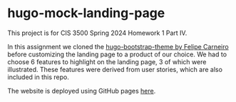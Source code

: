 # hugo-mock-landing-page
This project is for CIS 3500 Spring 2024 Homework 1 Part IV.

In this assignment we cloned the [hugo-bootstrap-theme by Felipe Carneiro](https://github.com/filipecarneiro/hugo-bootstrap-theme) before customizing the landing page to a product of our choice. We had to choose 6 features to highlight on the landing page, 3 of which were illustrated. These features were derived from user stories, which are also included in this repo.

The website is deployed using GitHub pages [here](https://kamatro1.github.io/hugo-mock-landing-page/).

